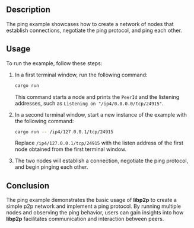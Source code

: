 ## Description

The ping example showcases how to create a network of nodes that establish connections, negotiate the ping protocol, and ping each other.

## Usage

To run the example, follow these steps:

1. In a first terminal window, run the following command:

   ```sh
   cargo run
   ```

   This command starts a node and prints the `PeerId` and the listening addresses, such as `Listening on "/ip4/0.0.0.0/tcp/24915"`.

2. In a second terminal window, start a new instance of the example with the following command:

   ```sh
   cargo run -- /ip4/127.0.0.1/tcp/24915
   ```

   Replace `/ip4/127.0.0.1/tcp/24915` with the listen address of the first node obtained from the first terminal window.

3. The two nodes will establish a connection, negotiate the ping protocol, and begin pinging each other.

## Conclusion

The ping example demonstrates the basic usage of **libp2p** to create a simple p2p network and implement a ping protocol. By running multiple nodes and observing the ping behavior, users can gain insights into how **libp2p** facilitates communication and interaction between peers.

